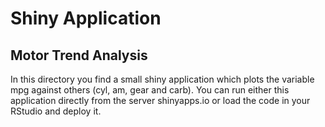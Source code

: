 # Shiny Application 
## Motor Trend Analysis

In this directory you find a small shiny application which plots the variable mpg against others (cyl, am, gear and carb).
You can run either this application directly  from the server shinyapps.io or load the code in your RStudio and deploy it.
